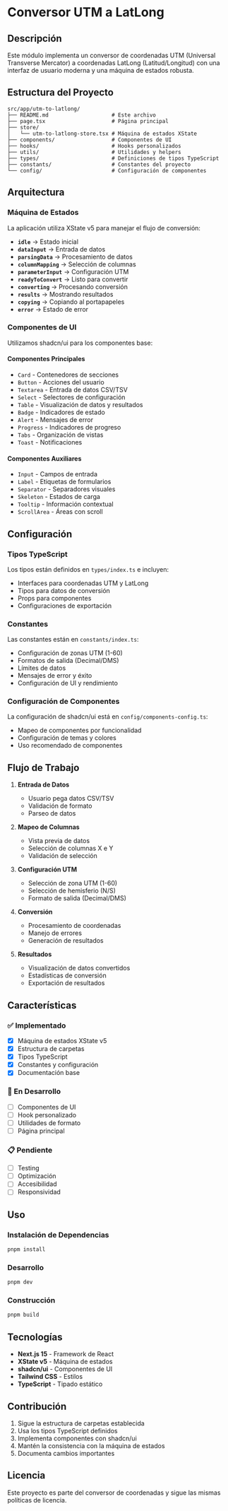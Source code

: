 # Conversor UTM a LatLong

## Descripción

Este módulo implementa un conversor de coordenadas UTM (Universal Transverse Mercator) a coordenadas LatLong (Latitud/Longitud) con una interfaz de usuario moderna y una máquina de estados robusta.

## Estructura del Proyecto

```
src/app/utm-to-latlong/
├── README.md                    # Este archivo
├── page.tsx                     # Página principal
├── store/
│   └── utm-to-latlong-store.tsx # Máquina de estados XState
├── components/                  # Componentes de UI
├── hooks/                       # Hooks personalizados
├── utils/                       # Utilidades y helpers
├── types/                       # Definiciones de tipos TypeScript
├── constants/                   # Constantes del proyecto
└── config/                      # Configuración de componentes
```

## Arquitectura

### Máquina de Estados

La aplicación utiliza XState v5 para manejar el flujo de conversión:

- **`idle`** → Estado inicial
- **`dataInput`** → Entrada de datos
- **`parsingData`** → Procesamiento de datos
- **`columnMapping`** → Selección de columnas
- **`parameterInput`** → Configuración UTM
- **`readyToConvert`** → Listo para convertir
- **`converting`** → Procesando conversión
- **`results`** → Mostrando resultados
- **`copying`** → Copiando al portapapeles
- **`error`** → Estado de error

### Componentes de UI

Utilizamos shadcn/ui para los componentes base:

#### Componentes Principales

- `Card` - Contenedores de secciones
- `Button` - Acciones del usuario
- `Textarea` - Entrada de datos CSV/TSV
- `Select` - Selectores de configuración
- `Table` - Visualización de datos y resultados
- `Badge` - Indicadores de estado
- `Alert` - Mensajes de error
- `Progress` - Indicadores de progreso
- `Tabs` - Organización de vistas
- `Toast` - Notificaciones

#### Componentes Auxiliares

- `Input` - Campos de entrada
- `Label` - Etiquetas de formularios
- `Separator` - Separadores visuales
- `Skeleton` - Estados de carga
- `Tooltip` - Información contextual
- `ScrollArea` - Áreas con scroll

## Configuración

### Tipos TypeScript

Los tipos están definidos en `types/index.ts` e incluyen:

- Interfaces para coordenadas UTM y LatLong
- Tipos para datos de conversión
- Props para componentes
- Configuraciones de exportación

### Constantes

Las constantes están en `constants/index.ts`:

- Configuración de zonas UTM (1-60)
- Formatos de salida (Decimal/DMS)
- Límites de datos
- Mensajes de error y éxito
- Configuración de UI y rendimiento

### Configuración de Componentes

La configuración de shadcn/ui está en `config/components-config.ts`:

- Mapeo de componentes por funcionalidad
- Configuración de temas y colores
- Uso recomendado de componentes

## Flujo de Trabajo

1. **Entrada de Datos**

   - Usuario pega datos CSV/TSV
   - Validación de formato
   - Parseo de datos

2. **Mapeo de Columnas**

   - Vista previa de datos
   - Selección de columnas X e Y
   - Validación de selección

3. **Configuración UTM**

   - Selección de zona UTM (1-60)
   - Selección de hemisferio (N/S)
   - Formato de salida (Decimal/DMS)

4. **Conversión**

   - Procesamiento de coordenadas
   - Manejo de errores
   - Generación de resultados

5. **Resultados**
   - Visualización de datos convertidos
   - Estadísticas de conversión
   - Exportación de resultados

## Características

### ✅ Implementado

- [x] Máquina de estados XState v5
- [x] Estructura de carpetas
- [x] Tipos TypeScript
- [x] Constantes y configuración
- [x] Documentación base

### 🚧 En Desarrollo

- [ ] Componentes de UI
- [ ] Hook personalizado
- [ ] Utilidades de formato
- [ ] Página principal

### 📋 Pendiente

- [ ] Testing
- [ ] Optimización
- [ ] Accesibilidad
- [ ] Responsividad

## Uso

### Instalación de Dependencias

```bash
pnpm install
```

### Desarrollo

```bash
pnpm dev
```

### Construcción

```bash
pnpm build
```

## Tecnologías

- **Next.js 15** - Framework de React
- **XState v5** - Máquina de estados
- **shadcn/ui** - Componentes de UI
- **Tailwind CSS** - Estilos
- **TypeScript** - Tipado estático

## Contribución

1. Sigue la estructura de carpetas establecida
2. Usa los tipos TypeScript definidos
3. Implementa componentes con shadcn/ui
4. Mantén la consistencia con la máquina de estados
5. Documenta cambios importantes

## Licencia

Este proyecto es parte del conversor de coordenadas y sigue las mismas políticas de licencia.
